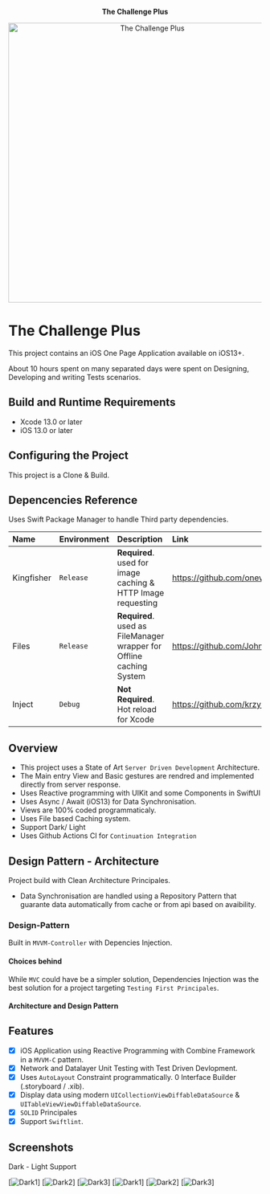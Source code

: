 <p align="center"><strong>The Challenge Plus</strong></p>

<p align="center">
<img src="TheChallenge/Ressources/Assets.xcassets/AppIcon.appiconset/1024.png" alt="The Challenge Plus" title="The Challenge Plus" width="557"/>
</p>

# The Challenge Plus

This project contains an iOS One Page Application available on iOS13+.

About 10 hours spent on many separated days were spent on Designing, Developing and writing Tests scenarios.

## Build and Runtime Requirements
+ Xcode 13.0 or later
+ iOS 13.0 or later

## Configuring the Project

This project is a Clone & Build.
## Depencencies Reference

Uses Swift Package Manager to handle Third party dependencies.

| Name | Environment     | Description           |  Link                |
| :-------- | :------- | :------------------------- | :------------------------- |
| Kingfisher | `Release` | **Required**. used for image caching & HTTP Image requesting | https://github.com/onevcat/Kingfisher |
| Files | `Release` | **Required**. used as FileManager wrapper for Offline caching System | https://github.com/JohnSundell/Files |
| Inject | `Debug` | **Not Required**. Hot reload for Xcode | https://github.com/krzysztofzablocki/Inject |

## Overview

- This project uses a State of Art `Server Driven Development` Architecture.
- The Main entry View and Basic gestures are rendred and implemented directly from server response.
- Uses Reactive programming with UIKit and some Components in SwiftUI
- Uses Async / Await (iOS13) for Data Synchronisation.
- Views are 100% coded programmaticaly.
- Uses File based Caching system.
- Support Dark/ Light 
- Uses Github Actions CI for `Continuation Integration`

## Design Pattern - Architecture

Project build with Clean Architecture Principales.

- Data Synchronisation are handled using a Repository Pattern that guarante data automatically from cache or from api based on avaibility.  

### Design-Pattern 

Built in `MVVM-Controller` with Depencies Injection.

#### Choices behind

While `MVC` could have be a simpler solution, Dependencies Injection was the best solution for a project targeting `Testing First Principales`.

#### Architecture and Design Pattern
## Features

- [x] iOS Application using Reactive Programming with Combine Framework in a `MVVM-C` pattern.
- [x] Network and Datalayer Unit Testing with Test Driven Devlopment.
- [x] Uses `AutoLayout` Constraint programmatically. 0 Interface Builder (.storyboard / .xib).
- [x] Display data using modern `UICollectionViewDiffableDataSource` & `UITableViewViewDiffableDataSource`.
- [x] `SOLID` Principales 
- [x] Support `Swiftlint`.

## Screenshots

Dark - Light Support

[![Dark1](Doc/dark1.png)]
[![Dark2](Doc/dark2.png)]
[![Dark3](Doc/dark3.png)]
[![Dark1](Doc/dark4.png)]
[![Dark2](Doc/dark5.png)]
[![Dark3](Doc/dark6.png)]
